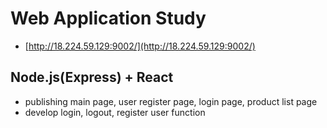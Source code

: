 # Web Application Study

- [http://18.224.59.129:9002/](http://18.224.59.129:9002/)

## Node.js(Express) + React

- publishing main page, user register page, login page, product list page
- develop login, logout, register user function
